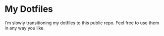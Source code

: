 # My Dotfiles

I'm slowly transitioning my dotfiles to this public repo. Feel free to use them in any way you like.
